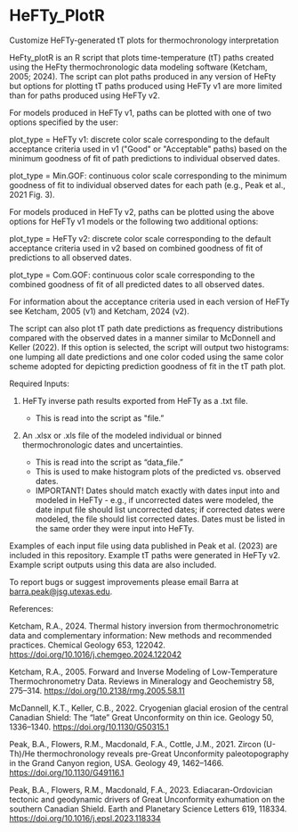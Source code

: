 # HeFTy_PlotR
Customize HeFTy-generated tT plots for thermochronology interpretation

HeFty_plotR is an R script that plots time-temperature (tT) paths created using the HeFty thermochronologic data modeling software (Ketcham, 2005; 2024). The script can plot paths produced in any version of HeFty but options for plotting tT paths produced using HeFTy v1 are more limited than for paths produced using HeFTy v2.

For models produced in HeFTy v1, paths can be plotted with one of two options specified by the user:

plot_type = HeFTy v1: discrete color scale corresponding to the default acceptance criteria used in v1 ("Good" or "Acceptable" paths) based on the minimum goodness of fit of path predictions to individual observed dates.

plot_type = Min.GOF: continuous color scale corresponding to the minimum goodness of fit to individual observed dates for each path (e.g., Peak et al., 2021 Fig. 3). 

For models produced in HeFTy v2, paths can be plotted using the above options for HeFTy v1 models or the following two additional options:

plot_type = HeFTy v2: discrete color scale corresponding to the default acceptance criteria used in v2 based on combined goodness of fit of predictions to all observed dates.

plot_type = Com.GOF: continuous color scale corresponding to the combined goodness of fit of all predicted dates to all observed dates. 

For information about the acceptance criteria used in each version of HeFTy see Ketcham, 2005 (v1) and Ketcham, 2024 (v2).

The script can also plot tT path date predictions as frequency distributions compared with the observed dates in a manner similar to McDonnell and Keller (2022). If this option is selected, the script will output two histograms: one lumping all date predictions and one color coded using the same color scheme adopted for depicting prediction goodness of fit in the tT path plot.

Required Inputs:

1. HeFTy inverse path results exported from HeFTy as a .txt file.
  	- This is read into the script as "file.”

2. An .xlsx or .xls file of the modeled individual or binned thermochronologic dates and uncertainties.
	- This is read into the script as “data_file.”
 	- This is used to make histogram plots of the predicted vs. observed dates.
	- IMPORTANT! Dates should match exactly with dates input into and modeled in HeFTy - e.g., if uncorrected dates were modeled, the date input file should list uncorrected dates; if corrected dates were modeled, the file should list corrected dates. Dates must be listed in the same order they were input into HeFTy.

Examples of each input file using data published in Peak et al. (2023) are included in this repository. Example tT paths were generated in HeFTy v2. Example script outputs using this data are also included.

To report bugs or suggest improvements please email Barra at barra.peak@jsg.utexas.edu.

References:

Ketcham, R.A., 2024. Thermal history inversion from thermochronometric data and complementary information: New methods and recommended practices. Chemical Geology 653, 122042. https://doi.org/10.1016/j.chemgeo.2024.122042

Ketcham, R.A., 2005. Forward and Inverse Modeling of Low-Temperature Thermochronometry Data. Reviews in Mineralogy and Geochemistry 58, 275–314. https://doi.org/10.2138/rmg.2005.58.11

McDannell, K.T., Keller, C.B., 2022. Cryogenian glacial erosion of the central Canadian Shield: The “late” Great Unconformity on thin ice. Geology 50, 1336–1340. https://doi.org/10.1130/G50315.1

Peak, B.A., Flowers, R.M., Macdonald, F.A., Cottle, J.M., 2021. Zircon (U-Th)/He thermochronology reveals pre-Great Unconformity paleotopography in the Grand Canyon region, USA. Geology 49, 1462–1466. https://doi.org/10.1130/G49116.1

Peak, B.A., Flowers, R.M., Macdonald, F.A., 2023. Ediacaran-Ordovician tectonic and geodynamic drivers of Great Unconformity exhumation on the southern Canadian Shield. Earth and Planetary Science Letters 619, 118334. https://doi.org/10.1016/j.epsl.2023.118334

